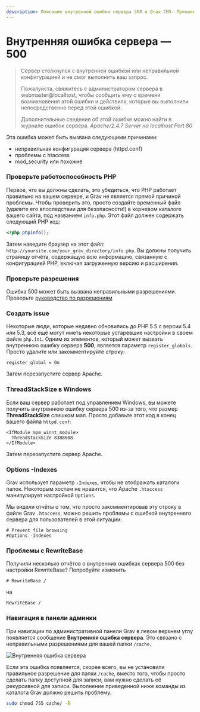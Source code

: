 ```yaml
---
description: Описание внутренней ошибки сервера 500 в Grav CMS. Причины возникновения.
---
```


# Внутренняя ошибка сервера — 500

> Сервер столкнулся с внутренней ошибкой или неправильной конфигурацией и не смог выполнить ваш запрос.
>
> Пожалуйста, свяжитесь с администратором сервера в webmaster@localhost, чтобы сообщить ему о времени возникновения этой ошибки и действиях, которые вы выполнили непосредственно перед этой ошибкой.
>
> Дополнительные сведения об этой ошибке можно найти в журнале ошибок сервера.
> <cite>Apache/2.4.7 Server на localhost Port 80</cite>

Эта ошибка может быть вызвана следующими причинами:

- неправильная конфигурация сервера (httpd.conf)
- проблемы с htaccess
- mod_security или похожие

### Проверьте работоспособность PHP

Первое, что вы должны сделать, это убедиться, что PHP работает правильно на вашем сервере, и Grav не является прямой причиной проблемы. Чтобы проверить это, просто создайте временный файл (удалите его впоследствии для безопасности!) в корневом каталоге вашего сайта, под названием `info.php`. Этот файл должен содержать следующий PHP код:

```php
<?php phpinfo();
```

Затем наведите браузер на этот файл: `http://yoursite.com/your_grav_directory/info.php`. Вы должны получить страницу отчёта, содержащую всю информацию, связанную с конфигурацией PHP, включая загруженную версию и расширения.

### Проверьте разрешения

Ошибка 500 может быть вызвана неправильными разрешениями. Проверьте [руководство по разрешениям](../permissions)

### Создать issue

Некоторые люди, которые недавно обновились до PHP 5.5 с версии 5.4 или 5.3, всё ещё могут иметь некоторые устаревшие настройки в своем файле `php.ini`. Одним из элементов, который может вызвать внутреннюю ошибку сервера **500**, является параметр `register_globals`. Просто удалите или закомментируйте строку:

```apacheconf
register_global = On
```

Затем перезапустите сервер Apache.

### ThreadStackSize в Windows

Если ваш сервер работает под управлением Windows, вы можете получить внутреннюю ошибку сервера 500 из-за того, что размер **ThreadStackSize** слишком мал. Просто добавьте этот код в конец вашего файла `httpd.conf`:

```apacheconf
<IfModule mpm_winnt_module>
  ThreadStackSize 8388608
</IfModule>
```

Затем перезапустите сервер Apache.

### Options -Indexes

Grav использует параметр `-Indexes`, чтобы не отображать каталоги папок. Некоторым хостам не нравится, что Apache `.htaccess` манипулирует настройкой `Options`.

Мы видели отчёты о том, что просто закомментировав эту строку в файле Grav `.htaccess`, можно решить проблемы с ошибкой внутреннего сервера для пользователей в этой ситуации:

```apacheconf
# Prevent file browsing
#Options -Indexes
```

### Проблемы с RewriteBase

Получили несколько отчётов о внутренних ошибках сервера 500 без настройки RewriteBase? Попробуйте изменить

```apacheconf
# RewriteBase /
```

на

```apacheconf
RewriteBase /
```

### Навигация в панели админки

При навигации по административной панели Grav в левом верхнем углу появляется сообщение **Внутренняя ошибка сервера**. Это связано с неправильными разрешениями для вашей папки `/cache`.

 ![Внутренняя ошибка сервера](https://i.imgur.com/vyPfoZ7.png)

Если эта ошибка появляется, скорее всего, вы не установили правильное разрешение для папки `/cache`, вместо того, чтобы просто сделать папку доступной для записи, вам нужно сделать её рекурсивной для записи. Выполнение приведенной ниже команды из каталога Grav должно решить проблему.

```bash
sudo chmod 755 cache/ -R
```
